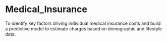# Medical_Insurance
To identify key factors driving individual medical insurance costs and build a predictive model to estimate charges based on demographic and lifestyle data.
